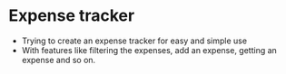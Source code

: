 # Expense tracker
- Trying to create an expense tracker for easy and simple use
- With features like filtering the expenses, add an expense, getting an expense and so on.